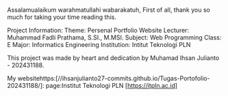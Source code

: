 Assalamualaikum warahmatullahi wabarakatuh, First of all, thank you so much for taking your time reading this.

Project Information: Theme: Persenal Portfolio Website Lecturer: Muhammad Fadli Prathama, S.SI., M.MSI. Subject: Web Programming Class: E Major: Informatics Engineering Institution: Intitut Teknologi PLN

This project was made by heart and dedication by Muhamad Ihsan Julianto - 202431188.

My websitehttps:[//ihsanjulianto27-commits.github.io/Tugas-Portofolio-202431188/]: page:Institut Teknologi PLN [https://itpln.ac.id]


